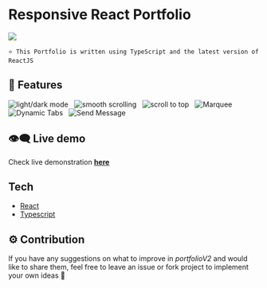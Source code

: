 # Responsive React Portfolio

<img src="./portfolio-mockupv2  .jpeg">
 
```
⭐ This Portfolio is written using TypeScript and the latest version of ReactJS 
```

## :crown: Features

<img src="https://img.shields.io/badge/-light/dark mode-blue" alt="light/dark mode"/> &nbsp; <img src="https://img.shields.io/badge/-smooth scrolling-blue" alt="smooth scrolling"/> &nbsp; <img src="https://img.shields.io/badge/-scroll to top-blue" alt="scroll to top"/> &nbsp; <img src="https://img.shields.io/badge/-Marquee-blue" alt="Marquee"/> &nbsp; <img src="https://img.shields.io/badge/-Dynamic Tabs-blue" alt="Dynamic Tabs"/> &nbsp; <img src="https://img.shields.io/badge/-Send Message-blue" alt="Send Message"/>

## :eye_speech_bubble: Live demo

Check live demonstration <a href="https://mohamed-dev-profile.netlify.app/" target='_blank' rel='noreferrer'><strong>here</strong></a>

## Tech

- [React]
- [Typescript]

## :gear: Contribution

If you have any suggestions on what to improve in <em>portfolioV2</em> and would like to share them, feel free to leave an issue or fork project to implement your own ideas :slightly_smiling_face:

[React]: https://react.dev/
[Typescript]: https://www.typescriptlang.org/
